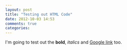 ```yaml
---
layout: post
title: "Testing out HTML Code"
date: 2012-10-03 14:53
comments: true
categories: 
---
```

I'm going to test out the <strong>bold</strong>, <em>italics</em> and <a href="http://www.google.com">Google link</a> too.